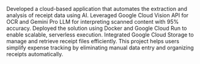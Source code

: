 Developed a cloud-based application that automates the extraction and analysis of receipt data using AI. Leveraged Google Cloud Vision API for OCR and Gemini Pro LLM for interpreting scanned content with 95% accuracy. Deployed the solution using Docker and Google Cloud Run to enable scalable, serverless execution. Integrated Google Cloud Storage to manage and retrieve receipt files efficiently. This project helps users simplify expense tracking by eliminating manual data entry and organizing receipts automatically.



